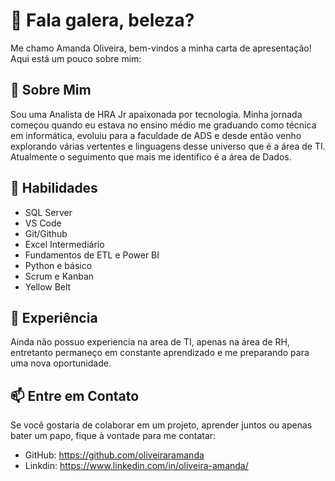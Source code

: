 # 👋 Fala galera, beleza?

Me chamo Amanda Oliveira, bem-vindos a minha carta de apresentação! Aqui está um pouco sobre mim:

## 🧔 Sobre Mim

Sou uma Analista de HRA Jr apaixonada por tecnologia. Minha jornada começou quando eu estava no ensino médio me graduando como técnica em informática, evoluiu
para a faculdade de ADS e desde então venho explorando várias vertentes e linguagens desse universo que é a área de TI. Atualmente o seguimento que mais me identifico
é a área de Dados.

## 🚀 Habilidades

- SQL Server
- VS Code
- Git/Github
- Excel Intermediário
- Fundamentos de ETL e Power BI
- Python e básico
- Scrum e Kanban
- Yellow Belt

## 💼 Experiência

Ainda não possuo experiencia na area de TI, apenas na área de RH, entretanto permaneço em constante aprendizado e me preparando para uma nova oportunidade.

## 📫 Entre em Contato

Se você gostaria de colaborar em um projeto, aprender juntos ou apenas bater um papo, fique à vontade para me contatar:

- GitHub: https://github.com/oliveiraramanda
- Linkdin: https://www.linkedin.com/in/oliveira-amanda/
